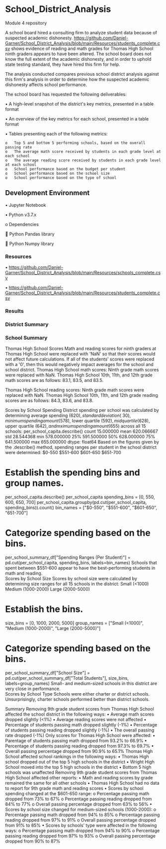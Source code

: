 # School_District_Analysis
Module 4 repository

A school board hired a consulting firm to analyze student data because of suspected academic dishonesty. https://github.com/Daniel-Garner/School_District_Analysis/blob/main/Resources/students_complete.csv shows evidence of reading and math grades for Thomas High School ninth graders appears to have been altered. The school board does not know the full extent of the academic dishonesty, and in order to uphold state testing standard, they have hired this firm for help.

The analysis conducted compares previous school district analysis against this firm's analysis in order to determine how the suspected academic dishonesty affects school performance.

The school board has requested the following deliverables:

•	A high-level snapshot of the district's key metrics, presented in a table format

•	An overview of the key metrics for each school, presented in a table format

•	Tables presenting each of the following metrics:

    o	Top 5 and bottom 5 performing schools, based on the overall passing rate
    o	The average math score received by students in each grade level at each school
    o	The average reading score received by students in each grade level at each school
    o	School performance based on the budget per student
    o	School performance based on the school size
    o	School performance based on the type of school
## Development Environment
•	Jupyter Notebook

•	Python v3.7.x

o	Dependencies

  	Python Pandas library
  
  	Python Numpy library
  
### Resources

•	https://github.com/Daniel-Garner/School_District_Analysis/blob/main/Resources/schools_complete.csv

•	https://github.com/Daniel-Garner/School_District_Analysis/blob/main/Resources/students_complete.csv

### Results

### District Summary
 
### School Summary
 
Thomas High School Scores
Math and reading scores for ninth graders at Thomas High School were replaced with 'NaN' so that their scores would not affect future calculations. If all of the students' scores were replaced with a '0', then this would negatively impact averages for the school and school district.
Thomas High School math scores:
Ninth grade math scores were replaced with NaN. Thomas High School 10th, 11th, and 12th grade math scores are as follows: 83.1, 83.5, and 83.5.
 
Thomas High School reading scores:
Ninth grade math scores were replaced with NaN. Thomas High School 10th, 11th, and 12th grade reading scores are as follows: 84.3, 83.6, and 83.8.
 
Scores by School Spending
District spending per school was calculated by determining average spending ($620), standard deviation (~30), minimum spending amount ($578), lower quartile ($592), mid quartile ($628), upper quartile ($642), and mximum spending amount ($655) across all 15 schools:
per_school_capita.describe()
count     15.000000
mean     620.066667
std       28.544368
min      578.000000
25%      591.500000
50%      628.000000
75%      641.500000
max      655.000000
dtype: float64
Based on the figures given by the .describe() method, spending ranges per student in the school district were determined: $0-550 $551-600 $601-650 $651-700
# Establish the spending bins and group names.
per_school_capita.describe()
per_school_capita
spending_bins = [0, 550, 600, 650, 700]
per_school_capita.groupby(pd.cut(per_school_capita, spending_bins)).count()
bin_names = ["$0-550", "$551-600", "$601-650", "651-700"]

# Categorize spending based on the bins.
per_school_summary_df["Spending Ranges (Per Student)"] = pd.cut(per_school_capita, spending_bins, labels=bin_names)
Schools that spent between $551-600 appear to have the best-performing students in math and reading.  
Scores by School Size
Scores by school size were calculated by determining size ranges for all 15 schools in the district: Small (<1000) Medium (1000-2000) Large (2000-5000)
# Establish the bins.
size_bins = [0, 1000, 2000, 5000]
group_names = ["Small (<1000)", "Medium (1000-2000)", "Large (2000-5000)"]

# Categorize spending based on the bins.
per_school_summary_df["School Size"] = pd.cut(per_school_summary_df["Total Students"], size_bins, labels=group_names)
Small- and medium-sized schools in this district are very close in performance.  
Scores by School Type
Schools were either charter or district schools. Unsurprisingly, charter schools performed better than district schools.
 
Summary
Removing 9th grade student scores from Thomas High School affected the school district in the following ways:
•	Average math scores dropped slightly (<1%)
•	Average reading scores were not affected
•	Percentage of students passing math dropped slightly (-1%)
•	Percentage of students passing reading dropped slightly (-1%)
•	The overall passing rate dropped (-1%)
Only scores for Thomas High School were affected:
•	Parentage of students passing math dropped from 93.2% to 66.9%
•	Percentage of students passing reading dropped from 97.3% to 69.7%
•	Overall passing percentage dropped from 90.9% to 65.1%
Thomas High School affected school rankings in the following ways:
•	Thomas High school dropped out of the top 5 high schools in the district
•	Wright High School moved into the top 5 high schools in the district
•	Bottom 5 high schools was unaffected
Removing 9th grade student scores from Thomas High School affected other reports:
•	Math and reading scores by grade remained the same for all other schools
•	Thomas High School had no data to report for 9th grade math and reading scores
•	Scores by school spending changed at the $601-650 range:
o	Percentage passing math dropped from 73% to 67%
o	Percentage passing reading dropped from 84% to 77%
o	Overall passing percentage dropped from 63% to 56%
•	Scores by school size changed for medium-sized schools (1000-2000):
o	Percentage passing math dropped from 94% to 85%
o	Percentage passing reading dropped from 97% to 91%
o	Overall passing percentage dropped from 91% to 85%
•	Scores by schools’ type were affected in the following ways:
o	Percentage passing math dropped from 94% to 90%
o	Percentage passing reading dropped from 97% to 93%
o	Overall passing percentage dropped from 90% to 87%


